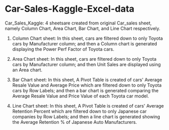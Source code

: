 # Car-Sales-Kaggle-Excel-data
Car_Sales_Kaggle: 4 sheetsare created from original Car_sales sheet, namely Column Chart, Area Chart, Bar Chart, and Line Chart respectively.

1. Column Chart sheet: In this sheet, cars are filtered down to only Toyota cars by Manufacturer column; and then a Column chart is generated displaying the Power Perf Factor of Toyota cars.

2. Area Chart sheet: In this sheet, cars are filtered down to only Toyota cars by Manufacturer column; and then Unit Sales are displayed using an Area chart.

3. Bar Chart sheet: In this sheet, A Pivot Table is created of cars' Average Resale Value and Average Price which are filtered down to only Toyota cars by Row Labels; and then a bar chart is generated comparing the Average Resale Value and Price Value of each Toyota car model. 

4. Line Chart sheet: In this sheet, A Pivot Table is created of cars' Average Retention Percent which are filtered down to only Japanese car companies by Row Labels; and then a line chart is generated showing the Average Retention % of Japanese Auto Manufacturers. 
 
